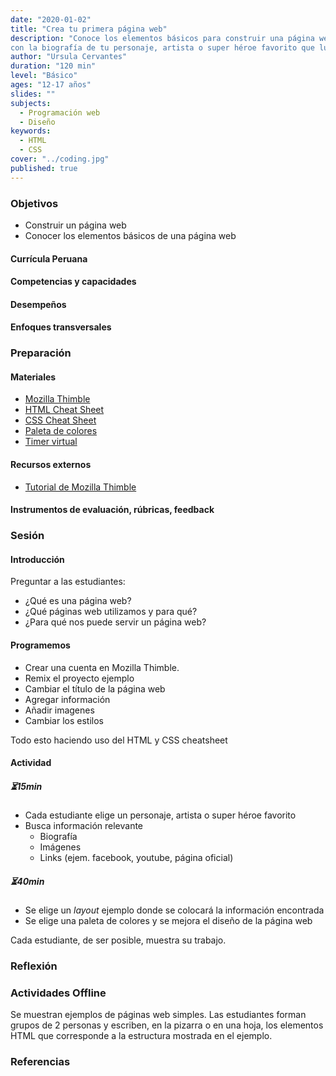```yaml
---
date: "2020-01-02"
title: "Crea tu primera página web"
description: "Conoce los elementos básicos para construir una página web y crea una
con la biografía de tu personaje, artista o super héroe favorito que luego podrás compartir."
author: "Ursula Cervantes"
duration: "120 min"
level: "Básico"
ages: "12-17 años"
slides: ""
subjects:
  - Programación web
  - Diseño
keywords:
  - HTML
  - CSS
cover: "../coding.jpg"
published: true
---
```


### Objetivos
* Construir un página web
* Conocer los elementos básicos de una página web

#### Currícula Peruana
#### Competencias y capacidades
#### Desempeños
#### Enfoques transversales

### Preparación

#### Materiales
* [Mozilla Thimble]()
* [HTML Cheat Sheet]()
* [CSS Cheat Sheet]()
* [Paleta de colores](www.coolors.com)
* [Timer virtual]()

#### Recursos externos
* [Tutorial de Mozilla Thimble]()

#### Instrumentos de evaluación, rúbricas, feedback

### Sesión
#### Introducción

Preguntar a las estudiantes:

* ¿Qué es una página web?
* ¿Qué páginas web utilizamos y para qué?
* ¿Para qué nos puede servir un página web?

#### Programemos

* Crear una cuenta en Mozilla Thimble.
* Remix el proyecto ejemplo
* Cambiar el título de la página web
* Agregar información
* Añadir imagenes
* Cambiar los estilos

<span class="purple-text">Todo esto haciendo uso del HTML y CSS cheatsheet</span>

#### Actividad

##### ⏳15min
* Cada estudiante elige un personaje, artista o super héroe favorito
* Busca información relevante
  * Biografía
  * Imágenes
  * Links (ejem. facebook, youtube, página oficial)

##### ⏳40min
* Se elige un _layout_ ejemplo donde se colocará la información encontrada
* Se elige una paleta de colores y se mejora el diseño de la página web

Cada estudiante, de ser posible, muestra su trabajo.

### Reflexión

### Actividades Offline

Se muestran ejemplos de páginas web simples. Las estudiantes forman grupos de 2
personas y escriben, en la pizarra o en una hoja, los elementos HTML que corresponde
a la estructura mostrada en el ejemplo.

### Referencias
